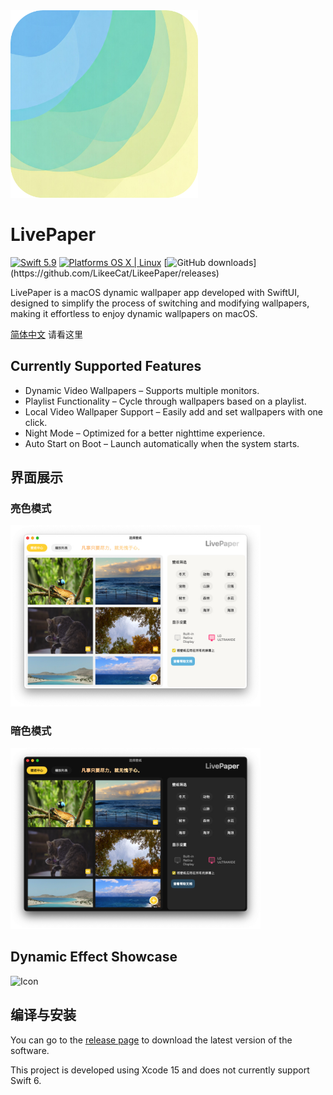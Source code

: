 

<img src="img/icon.png" alt="Icon" width="300">

# LivePaper

[![Swift 5.9](https://img.shields.io/badge/Swift-5.9-orange.svg?style=flat)](https://developer.apple.com/swift/)
[![Platforms OS X \| Linux](https://img.shields.io/badge/Platforms-macOS%20-lightgray.svg?style=flat)](https://developer.apple.com/swift/)
[![GitHub downloads](https://img.shields.io/github/downloads/LikeeCat/LikeePaper/total?)](https://github.com/LikeeCat/LikeePaper/releases)

LivePaper is a macOS dynamic wallpaper app developed with SwiftUI, designed to simplify the process of switching and modifying wallpapers, making it effortless to enjoy dynamic wallpapers on macOS.

[简体中文](README_CN.md) 请看这里
## Currently Supported Features
- Dynamic Video Wallpapers – Supports multiple monitors.
- Playlist Functionality – Cycle through wallpapers based on a playlist.
- Local Video Wallpaper Support – Easily add and set wallpapers with one click.
- Night Mode – Optimized for a better nighttime experience.
- Auto Start on Boot – Launch automatically when the system starts.


## 界面展示
### 亮色模式
<img src="img/day.jpg" alt="Icon" width="400">

### 暗色模式
<img src="img/night.jpg" alt="Icon" width="400">

## Dynamic Effect Showcase
<img src="img/video/demo.gif" alt="Icon" width="800">


## 编译与安装
You can go to the [release page](https://github.com/LikeeCat/LikeePaper/releases) to download the latest version of the software.

This project is developed using Xcode 15 and does not currently support Swift 6.